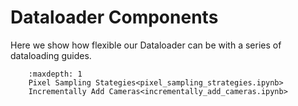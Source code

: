 # Dataloader Components

Here we show how flexible our Dataloader can be with a series of dataloading guides.

```{toctree}
    :maxdepth: 1
    Pixel Sampling Stategies<pixel_sampling_strategies.ipynb>
    Incrementally Add Cameras<incrementally_add_cameras.ipynb>
```
